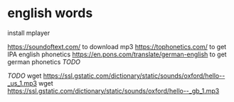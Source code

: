 # english words

install mplayer

https://soundoftext.com/ to download mp3
https://tophonetics.com/ to get IPA english phonetics
https://en.pons.com/translate/german-english to get german phonetics *TODO*


*TODO*
wget https://ssl.gstatic.com/dictionary/static/sounds/oxford/hello--_us_1.mp3
wget https://ssl.gstatic.com/dictionary/static/sounds/oxford/hello--_gb_1.mp3
